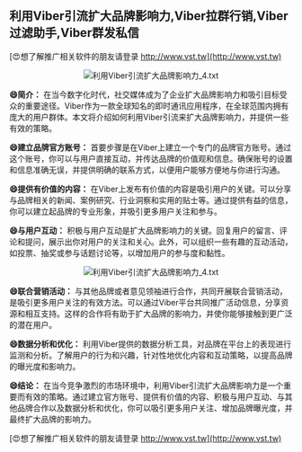 ## **利用Viber引流扩大品牌影响力,Viber拉群行销,Viber过滤助手,Viber群发私信**

[😍想了解推广相关软件的朋友请登录 http://www.vst.tw](http://www.vst.tw)

 <center><img src="https://vst.tw/MP4/tuiguang/png/5.png" alt="利用Viber引流扩大品牌影响力_4.txt"></center>

**😄简介：**
在当今数字化时代，社交媒体成为了企业扩大品牌影响力和吸引目标受众的重要途径。Viber作为一款全球知名的即时通讯应用程序，在全球范围内拥有庞大的用户群体。本文将介绍如何利用Viber引流来扩大品牌影响力，并提供一些有效的策略。

**😄建立品牌官方账号：**
首要步骤是在Viber上建立一个专门的品牌官方账号。通过这个账号，你可以与用户直接互动，并传达品牌的价值观和信息。确保账号的设置和信息准确无误，并提供明确的联系方式，以便用户能够方便地与你进行沟通。

**😄提供有价值的内容：**
在Viber上发布有价值的内容是吸引用户的关键。可以分享与品牌相关的新闻、案例研究、行业洞察和实用的贴士等。通过提供有益的信息，你可以建立起品牌的专业形象，并吸引更多用户关注和参与。

**😄与用户互动：**
积极与用户互动是扩大品牌影响力的关键。回复用户的留言、评论和提问，展示出你对用户的关注和关心。此外，可以组织一些有趣的互动活动，如投票、抽奖或参与话题讨论等，以增加用户的参与度和黏性。

 <center><img src="https://vst.tw/MP4/tuiguang/png/1.png" alt="利用Viber引流扩大品牌影响力_4.txt"></center>

**😄联合营销活动：**
与其他品牌或者意见领袖进行合作，共同开展联合营销活动，是吸引更多用户关注的有效方法。可以通过Viber平台共同推广活动信息，分享资源和相互支持。这样的合作将有助于扩大品牌的影响力，并使你能够接触到更广泛的潜在用户。

**😄数据分析和优化：**
利用Viber提供的数据分析工具，对品牌在平台上的表现进行监测和分析。了解用户的行为和兴趣，针对性地优化内容和互动策略，以提高品牌的曝光度和影响力。

**😄结论：**
在当今竞争激烈的市场环境中，利用Viber引流扩大品牌影响力是一个重要而有效的策略。通过建立官方账号、提供有价值的内容、积极与用户互动、与其他品牌合作以及数据分析和优化，你可以吸引更多用户关注、增加品牌曝光度，并最终扩大品牌的影响力。

[😍想了解推广相关软件的朋友请登录 http://www.vst.tw](http://www.vst.tw)



